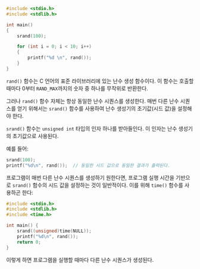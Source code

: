 ```c
#include <stdio.h>
#include <stdlib.h>

int main()
{
    srand(100);

    for (int i = 0; i < 10; i++)
    {
        printf("%d \n", rand());
    }
}
```

`rand()` 함수는 C 언어의 표준 라이브러리에 있는 난수 생성 함수이다. 이 함수는 호출할 때마다 0부터 `RAND_MAX`까지의 숫자 중 하나를 무작위로 반환한다.

그러나 `rand()` 함수 자체는 항상 동일한 난수 시퀀스를 생성한다. 매번 다른 난수 시퀀스를 얻기 위해서는 `srand()` 함수를 사용하여 난수 생성기의 초기값(시드 값)을 설정해야 한다.

`srand()` 함수는 `unsigned int` 타입의 인자 하나를 받아들인다. 이 인자는 난수 생성기의 초기값으로 사용된다.

예를 들어:
```c
srand(100);
printf("%d\n", rand());  // 동일한 시드 값으로 동일한 결과가 출력된다.
```

프로그램이 매번 다른 난수 시퀀스를 생성하기 원한다면, 프로그램 실행 시간을 기반으로 `srand()` 함수의 시드 값을 설정하는 것이 일반적이다. 이를 위해 `time()` 함수를 사용하곤 한다:
```c
#include <stdio.h>
#include <stdlib.h>
#include <time.h>

int main() {
    srand((unsigned)time(NULL));
    printf("%d\n", rand());
    return 0;
}
```

이렇게 하면 프로그램을 실행할 때마다 다른 난수 시퀀스가 생성된다.